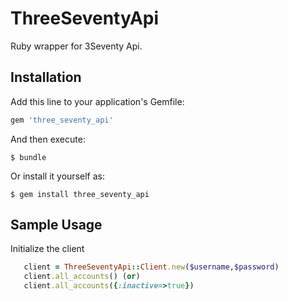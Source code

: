 # ThreeSeventyApi

Ruby wrapper for 3Seventy Api.

## Installation

Add this line to your application's Gemfile:

```ruby
gem 'three_seventy_api'
```

And then execute:

    $ bundle

Or install it yourself as:

    $ gem install three_seventy_api


## Sample Usage

Initialize the client
```ruby
   client = ThreeSeventyApi::Client.new($username,$password)
   client.all_accounts() (or)
   client.all_accounts({:inactive=>true}) 

```
